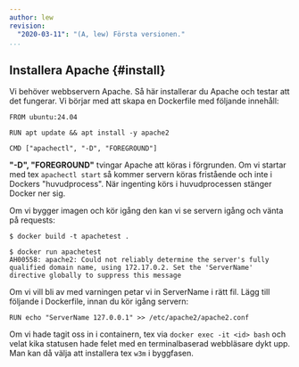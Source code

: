 ```yaml
---
author: lew
revision:
  "2020-03-11": "(A, lew) Första versionen."
...
```


## Installera Apache {#install}

Vi behöver webbservern Apache. Så här installerar du Apache och testar att det fungerar. Vi börjar med att skapa en Dockerfile med följande innehåll:

```text
FROM ubuntu:24.04

RUN apt update && apt install -y apache2

CMD ["apachectl", "-D", "FOREGROUND"]
```

**"-D", "FOREGROUND"** tvingar Apache att köras i förgrunden. Om vi startar med tex `apachectl start` så kommer servern köras fristående och inte i Dockers "huvudprocess". När ingenting körs i huvudprocessen stänger Docker ner sig.

Om vi bygger imagen och kör igång den kan vi se servern igång och vänta på requests:

```console
$ docker build -t apachetest .
```

```console
$ docker run apachetest
AH00558: apache2: Could not reliably determine the server's fully qualified domain name, using 172.17.0.2. Set the 'ServerName' directive globally to suppress this message
```

Om vi vill bli av med varningen petar vi in ServerName i rätt fil. Lägg till följande i Dockerfile, innan du kör igång servern:

```text
RUN echo "ServerName 127.0.0.1" >> /etc/apache2/apache2.conf
```

Om vi hade tagit oss in i containern, tex via `docker exec -it <id> bash` och velat kika statusen hade felet med en terminalbaserad webbläsare dykt upp. Man kan då välja att installera tex `w3m` i byggfasen.

